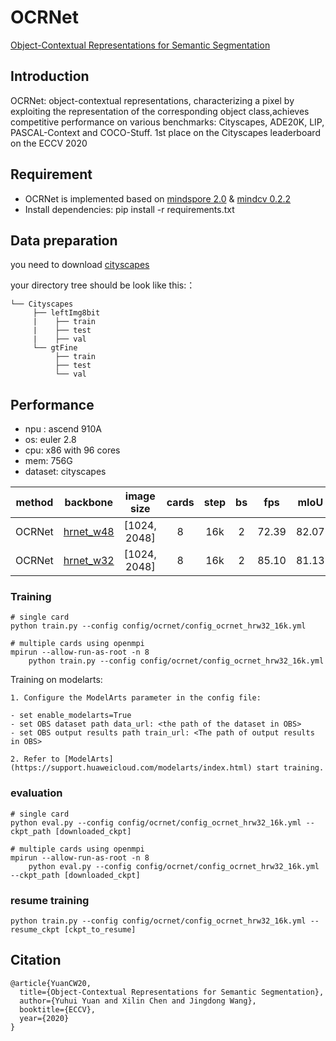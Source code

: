 # OCRNet

[Object-Contextual Representations for Semantic Segmentation](https://arxiv.org/pdf/1909.11065)

## Introduction

OCRNet: object-contextual representations, characterizing a pixel by exploiting the representation of the corresponding object class,achieves competitive performance on various benchmarks: Cityscapes, ADE20K, LIP, PASCAL-Context and COCO-Stuff. 1st place on the
Cityscapes leaderboard on the ECCV 2020

## Requirement

- OCRNet is implemented based on  [mindspore 2.0](https://www.mindspore.cn/install/en) & [mindcv 0.2.2](https://github.com/mindspore-lab/mindcv)
- Install dependencies: pip install -r requirements.txt

## Data preparation

you need to download [cityscapes](https://www.cityscapes-dataset.com/)

your directory tree should be look like this:：

```text
└── Cityscapes
     ├── leftImg8bit
     |    ├── train
     |    ├── test
     |    ├── val
     └── gtFine
          ├── train
          ├── test
          └── val
```

## Performance

- npu : ascend 910A
- os: euler 2.8
- cpu: x86 with 96 cores
- mem: 756G
- dataset: cityscapes

| method | backbone | image size | cards | step | bs | fps | mIoU | mIoU(ms) | recipe/weights | 
| :-: | :-:| :-: | :-:| :-: | :-:| :-: | :-:| :-: | :-: |
| OCRNet | [hrnet_w48](https://github.com/mindspore-lab/mindcv) | [1024, 2048] | 8 | 16k | 2 | 72.39 | 82.07 | 82.96 |[yaml](config/ocrnet/config_ocrnet_hrw48_16k.yml)/uploading
| OCRNet | [hrnet_w32](https://github.com/mindspore-lab/mindcv) | [1024, 2048] | 8 | 16k | 2 | 85.10 | 81.13 | 82.27 |[yaml](config/ocrnet/config_ocrnet_hrw32_16k.yml)/uploading

### Training

```shell
# single card
python train.py --config config/ocrnet/config_ocrnet_hrw32_16k.yml
```

```shell
# multiple cards using openmpi
mpirun --allow-run-as-root -n 8 
    python train.py --config config/ocrnet/config_ocrnet_hrw32_16k.yml
```

Training on modelarts:

```text
1. Configure the ModelArts parameter in the config file:

- set enable_modelarts=True
- set OBS dataset path data_url: <the path of the dataset in OBS>
- set OBS output results path train_url: <The path of output results in OBS>

2. Refer to [ModelArts](https://support.huaweicloud.com/modelarts/index.html) start training.
```

### evaluation

```shell
# single card
python eval.py --config config/ocrnet/config_ocrnet_hrw32_16k.yml --ckpt_path [downloaded_ckpt]

# multiple cards using openmpi
mpirun --allow-run-as-root -n 8 
    python eval.py --config config/ocrnet/config_ocrnet_hrw32_16k.yml --ckpt_path [downloaded_ckpt]
```

### resume training

```shell
python train.py --config config/ocrnet/config_ocrnet_hrw32_16k.yml --resume_ckpt [ckpt_to_resume]
```

## Citation

```sheel
@article{YuanCW20,
  title={Object-Contextual Representations for Semantic Segmentation},
  author={Yuhui Yuan and Xilin Chen and Jingdong Wang},
  booktitle={ECCV},
  year={2020}
}
```
